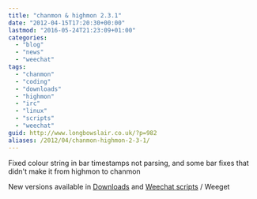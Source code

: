 ```yaml
---
title: "chanmon & highmon 2.3.1"
date: "2012-04-15T17:20:30+00:00"
lastmod: "2016-05-24T21:23:09+01:00"
categories: 
  - "blog"
  - "news"
  - "weechat"
tags: 
  - "chanmon"
  - "coding"
  - "downloads"
  - "highmon"
  - "irc"
  - "linux"
  - "scripts"
  - "weechat"
guid: http://www.longbowslair.co.uk/?p=982
aliases: /2012/04/chanmon-highmon-2-3-1/
---
```


Fixed colour string in bar timestamps not parsing, and some bar fixes that didn't make it from highmon to chanmon

New versions available in [Downloads](/downloads/) and [Weechat scripts](http://www.weechat.org/scripts/) / Weeget
